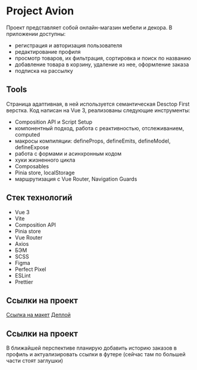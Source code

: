 # Project Avion

Проект представляет собой онлайн-магазин мебели и декора. В приложении доступны:

- регистрация и авторизация пользователя
- редактирование профиля
- просмотр товаров, их фильтрация, сортировка и поиск по названию
- добавление товара в корзину, удаление из нее, оформление заказа
- подписка на рассылку

## Tools

Страница адаптивная, в ней используется семантическая Desctop First верстка. Код написан на Vue 3, реализованы следующие инструменты:

- Сomposition API и Script Setup
- компонентный подход, работа с реактивностью, отслеживанием, computed
- макросы компиляции: defineProps, defineEmits, defineModel, defineExpose
- работа с формами и асинхронным кодом
- хуки жизненного цикла
- Composables
- Pinia store, localStorage
- маршрутизация с Vue Router, Navigation Guards

## Стек технологий

- Vue 3
- Vite
- Composition API
- Pinia store
- Vue Router
- Axios
- БЭМ
- SCSS
- Figma
- Perfect Pixel
- ESLint
- Prettier

## Ссылки на проект

[Ссылка на макет](https://www.figma.com/design/MMsgDyxk277EUjdWH65XQ2/Avion?node-id=119-3383&m=dev&t=EVFD8QVIip9dKf0J-1)
[Деплой](https://avion-shop-seven.vercel.app/)

## Ссылки на проект

В ближайшей перспективе планирую добавить историю заказов в профиль и актуализировать ссылки в футере (сейчас там по большей части стоят заглушки)
